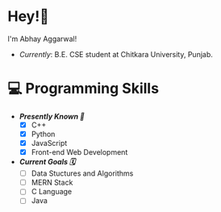 # Hey!👋

I'm Abhay Aggarwal!
* _Currently_: B.E. CSE student at Chitkara University, Punjab.

# 💻 Programming Skills
* ***Presently Known 🎯***
    - [x] C++
    - [x] Python
    - [x] JavaScript
    - [x] Front-end Web Development

* ***Current Goals 🗓️***
    - [ ] Data Stuctures and Algorithms
    - [ ] MERN Stack
    - [ ] C Language
    - [ ] Java